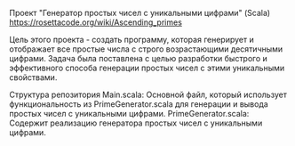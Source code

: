 Проект "Генератор простых чисел с уникальными цифрами" (Scala)
https://rosettacode.org/wiki/Ascending_primes

Цель этого проекта - создать программу, которая генерирует и отображает все простые числа с строго возрастающими десятичными цифрами. Задача была поставлена с целью разработки быстрого и эффективного способа генерации простых чисел с этими уникальными свойствами.

Структура репозитория
Main.scala: Основной файл, который использует функциональность из PrimeGenerator.scala для генерации и вывода простых чисел с уникальными цифрами.
PrimeGenerator.scala: Содержит реализацию генератора простых чисел с уникальными цифрами.
